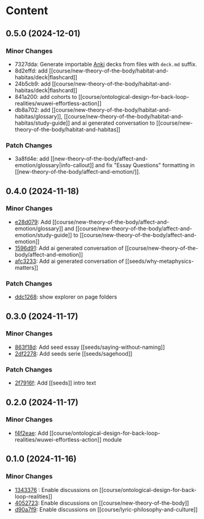 # Content

## 0.5.0 (2024-12-01)

### Minor Changes

- 7327dda: Generate importable [Anki](https://apps.ankiweb.net/) decks from files with `deck.md` suffix.
- 8d2effd: add [[course/new-theory-of-the-body/habitat-and-habitas/deck|flashcard]]
- 24b5cb9: add [[course/new-theory-of-the-body/habitat-and-habitas/deck|flashcard]]
- 841a200: add cohorts to [[course/ontological-design-for-back-loop-realities/wuwei-effortless-action]]
- db8a702: add [[course/new-theory-of-the-body/habitat-and-habitas/glossary]], [[course/new-theory-of-the-body/habitat-and-habitas/study-guide]] and ai generated conversation to [[course/new-theory-of-the-body/habitat-and-habitas]]

### Patch Changes

- 3a8fd4e: add [[new-theory-of-the-body/affect-and-emotion/glossary|info-callout]] and fix "Essay Questions" formatting in [[new-theory-of-the-body/affect-and-emotion/]].

## 0.4.0 (2024-11-18)

### Minor Changes

- [e28d079](https://github.com/thepopupschool/thepopupschool/commit/e28d079): Add [[course/new-theory-of-the-body/affect-and-emotion/glossary]] and [[course/new-theory-of-the-body/affect-and-emotion/study-guide]] to [[course/new-theory-of-the-body/affect-and-emotion]]
- [1596d91](https://github.com/thepopupschool/thepopupschool/commit/1596d91): Add ai generated conversation of [[course/new-theory-of-the-body/affect-and-emotion]]
- [afc3233](https://github.com/thepopupschool/thepopupschool/commit/afc3233): Add ai generated conversation of [[seeds/why-metaphysics-matters]]

### Patch Changes

- [ddc1268](https://github.com/thepopupschool/thepopupschool/commit/ddc1268): show explorer on page folders

## 0.3.0 (2024-11-17)

### Minor Changes

- [863f18d](https://github.com/thepopupschool/thepopupschool/commit/863f18d): Add seed essay [[seeds/saying-without-naming]]
- [2df2278](https://github.com/thepopupschool/thepopupschool/commit/2df2278): Add seeds serie [[seeds/sagehood]]

### Patch Changes

- [2f7916f](https://github.com/thepopupschool/thepopupschool/commit/2f7916f): Add [[seeds]] intro text

## 0.2.0 (2024-11-17)

### Minor Changes

- [f4f2eae](https://github.com/thepopupschool/thepopupschool/commit/f4f2eae): Add [[course/ontological-design-for-back-loop-realities/wuwei-effortless-action]] module

## 0.1.0 (2024-11-16)

### Minor Changes

- [1343376](https://github.com/thepopupschool/thepopupschool/commit/1343376) : Enable discussions on [[course/ontological-design-for-back-loop-realities]]
- [4052723](https://github.com/thepopupschool/thepopupschool/commit/4052723): Enable discussions on [[course/new-theory-of-the-body]]
- [d90a7f9](https://github.com/thepopupschool/thepopupschool/commit/d90a7f9): Enable discussions on [[course/lyric-philosophy-and-culture]]
